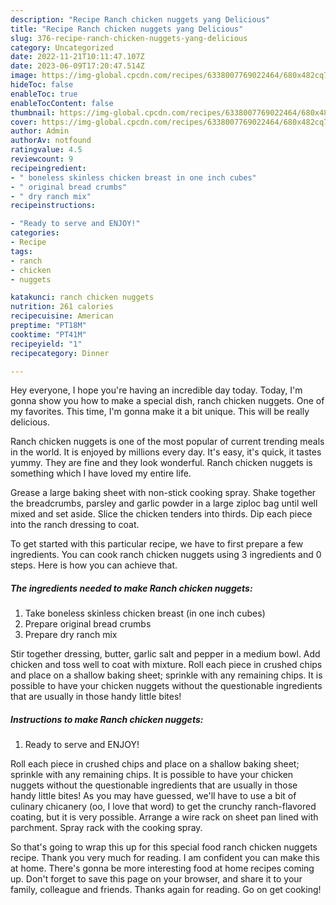 ```yaml
---
description: "Recipe Ranch chicken nuggets yang Delicious"
title: "Recipe Ranch chicken nuggets yang Delicious"
slug: 376-recipe-ranch-chicken-nuggets-yang-delicious
category: Uncategorized
date: 2022-11-21T10:11:47.107Z
date: 2023-06-09T17:20:47.514Z
image: https://img-global.cpcdn.com/recipes/6338007769022464/680x482cq70/ranch-chicken-nuggets-recipe-main-photo.jpg
hideToc: false
enableToc: true
enableTocContent: false
thumbnail: https://img-global.cpcdn.com/recipes/6338007769022464/680x482cq70/ranch-chicken-nuggets-recipe-main-photo.jpg
cover: https://img-global.cpcdn.com/recipes/6338007769022464/680x482cq70/ranch-chicken-nuggets-recipe-main-photo.jpg
author: Admin
authorAv: notfound
ratingvalue: 4.5
reviewcount: 9
recipeingredient:
- " boneless skinless chicken breast in one inch cubes"
- " original bread crumbs"
- " dry ranch mix"
recipeinstructions:

- "Ready to serve and ENJOY!"
categories:
- Recipe
tags:
- ranch
- chicken
- nuggets

katakunci: ranch chicken nuggets 
nutrition: 261 calories
recipecuisine: American
preptime: "PT18M"
cooktime: "PT41M"
recipeyield: "1"
recipecategory: Dinner

---
```



Hey everyone, I hope you're having an incredible day today. Today, I'm gonna show you how to make a special dish, ranch chicken nuggets. One of my favorites. This time, I'm gonna make it a bit unique. This will be really delicious.

Ranch chicken nuggets is one of the most popular of current trending meals in the world. It is enjoyed by millions every day. It's easy, it's quick, it tastes yummy. They are fine and they look wonderful. Ranch chicken nuggets is something which I have loved my entire life.

Grease a large baking sheet with non-stick cooking spray. Shake together the breadcrumbs, parsley and garlic powder in a large ziploc bag until well mixed and set aside. Slice the chicken tenders into thirds. Dip each piece into the ranch dressing to coat.


To get started with this particular recipe, we have to first prepare a few ingredients. You can cook ranch chicken nuggets using 3 ingredients and 0 steps. Here is how you can achieve that.

<!--inarticleads1-->

##### The ingredients needed to make Ranch chicken nuggets:

1. Take  boneless skinless chicken breast (in one inch cubes)
1. Prepare  original bread crumbs
1. Prepare  dry ranch mix


Stir together dressing, butter, garlic salt and pepper in a medium bowl. Add chicken and toss well to coat with mixture. Roll each piece in crushed chips and place on a shallow baking sheet; sprinkle with any remaining chips. It is possible to have your chicken nuggets without the questionable ingredients that are usually in those handy little bites! 

<!--inarticleads2-->

##### Instructions to make Ranch chicken nuggets:


1. Ready to serve and ENJOY!

Roll each piece in crushed chips and place on a shallow baking sheet; sprinkle with any remaining chips. It is possible to have your chicken nuggets without the questionable ingredients that are usually in those handy little bites! As you may have guessed, we&#39;ll have to use a bit of culinary chicanery (oo, I love that word) to get the crunchy ranch-flavored coating, but it is very possible. Arrange a wire rack on sheet pan lined with parchment. Spray rack with the cooking spray. 

So that's going to wrap this up for this special food ranch chicken nuggets recipe. Thank you very much for reading. I am confident you can make this at home. There's gonna be more interesting food at home recipes coming up. Don't forget to save this page on your browser, and share it to your family, colleague and friends. Thanks again for reading. Go on get cooking!
